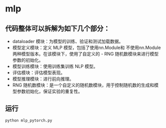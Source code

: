 # mlp
## 代码整体可以拆解为如下几个部分：
- dataloader 模块：为模型的训练、验证和测试加载数据。
- 模型定义模块：定义 MLP 模型，包括了使用nn.Module和 不使用nn.Module两种模型版本。在该模块下，使用了自定义的 - RNG 随机数模块来进行模型参数的初始化。
- 模型训练模块：使用训练集训练 NLP 模型。
- 评估模块：评估模型表现。
- 模型推理模块：进行前向推理。
- RNG 随机数模块：是一个自定义的随机数模块，用于控制随机数的生成和模型参数初始化，保证实验的重复性。
## 运行
```
python mlp_pytorch.py
```
